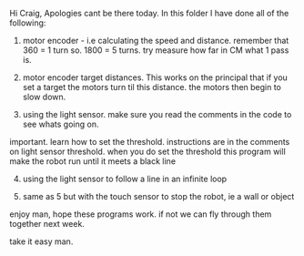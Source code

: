 Hi Craig, Apologies cant be there today.
In this folder I have done all of the following:

1. motor encoder - i.e calculating the speed and distance. remember that
360 = 1 turn so. 1800 = 5 turns. try measure how far in CM what 1 pass is. 

2. motor encoder target distances. This works on the principal that if you set a target the motors turn til this distance. the motors then begin to slow down. 

3. using the light sensor. make sure you read the comments in the code to see whats going on. 

important. learn how to set the threshold. instructions are in the comments on light sensor threshold. 
when you do set the threshold this program will make the robot run until 
it meets a black line

4. using the light sensor to follow a line in an infinite loop

5. same as 5 but with the touch sensor to stop the robot, ie a wall or object 

enjoy man, hope these programs work. if not we can fly through them together next week. 

take it easy man. 
